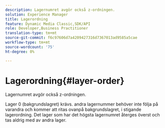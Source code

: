 ```yaml
---
description: Lagernumret avgör också z-ordningen.
solution: Experience Manager
title: Lagerordning
feature: Dynamic Media Classic,SDK/API
role: Developer,Business Practitioner
translation-type: tm+mt
source-git-commit: f6c97606d7a4209427316d7367013ad9585a5cae
workflow-type: tm+mt
source-wordcount: '75'
ht-degree: 0%

---
```



# Lagerordning{#layer-order}

Lagernumret avgör också z-ordningen.

Lager 0 (bakgrundslagret) krävs. andra lagernummer behöver inte följa på varandra och kommer att ritas ovanpå bakgrundslagret, i stigande lagerordning. Det lager som har det högsta lagernumret återges överst och tas aldrig med av andra lager.
